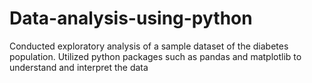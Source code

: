# Data-analysis-using-python
Conducted exploratory analysis of a sample dataset of the diabetes population. Utilized python packages such as pandas and matplotlib to understand and interpret the data 
